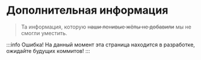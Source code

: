 # Дополнительная информация
> Та информация, которую ~~наши ленивые жёпы не добавили~~ мы не смогли уместить.

:::info Ошибка!
На данный момент эта страница находится в разработке, ожидайте будущих коммитов!
:::
